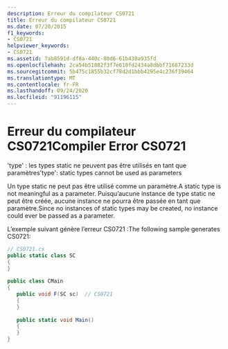 ```yaml
---
description: Erreur du compilateur CS0721
title: Erreur du compilateur CS0721
ms.date: 07/20/2015
f1_keywords:
- CS0721
helpviewer_keywords:
- CS0721
ms.assetid: 7ab8591d-df8a-440c-80d6-61b438a935fd
ms.openlocfilehash: 2ca54b51882f3f7e610fd2434a8dbbf71687233d
ms.sourcegitcommit: 5b475c1855b32cf78d2d1bbb4295e4c236f39464
ms.translationtype: MT
ms.contentlocale: fr-FR
ms.lasthandoff: 09/24/2020
ms.locfileid: "91196115"
---
```

# <a name="compiler-error-cs0721"></a><span data-ttu-id="b0dc2-103">Erreur du compilateur CS0721</span><span class="sxs-lookup"><span data-stu-id="b0dc2-103">Compiler Error CS0721</span></span>

<span data-ttu-id="b0dc2-104">'type' : les types static ne peuvent pas être utilisés en tant que paramètres</span><span class="sxs-lookup"><span data-stu-id="b0dc2-104">'type': static types cannot be used as parameters</span></span>  
  
 <span data-ttu-id="b0dc2-105">Un type static ne peut pas être utilisé comme un paramètre.</span><span class="sxs-lookup"><span data-stu-id="b0dc2-105">A static type is not meaningful as a parameter.</span></span> <span data-ttu-id="b0dc2-106">Puisqu’aucune instance de type static ne peut être créée, aucune instance ne pourra être passée en tant que paramètre.</span><span class="sxs-lookup"><span data-stu-id="b0dc2-106">Since no instances of static types may be created, no instance could ever be passed as a parameter.</span></span>  
  
 <span data-ttu-id="b0dc2-107">L’exemple suivant génère l’erreur CS0721 :</span><span class="sxs-lookup"><span data-stu-id="b0dc2-107">The following sample generates CS0721:</span></span>  
  
```csharp  
// CS0721.cs  
public static class SC  
{  
}  
  
public class CMain  
{  
   public void F(SC sc)  // CS0721  
   {  
   }  
  
   public static void Main()  
   {  
   }  
}  
```
